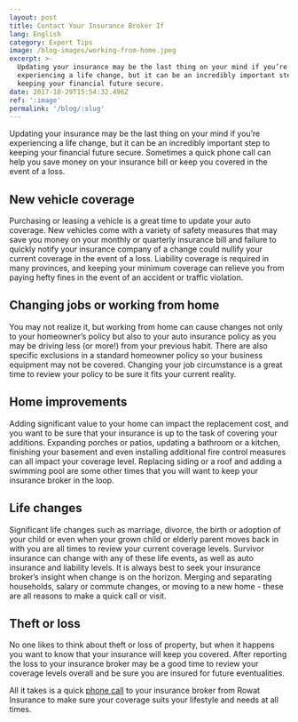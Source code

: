 ```yaml
---
layout: post
title: Contact Your Insurance Broker If
lang: English
category: Expert Tips
image: /blog-images/working-from-home.jpeg
excerpt: >-
  Updating your insurance may be the last thing on your mind if you’re
  experiencing a life change, but it can be an incredibly important step to
  keeping your financial future secure.
date: 2017-10-29T15:54:32.496Z
ref: ':image'
permalink: '/blog/:slug'
---
```

Updating your insurance may be the last thing on your mind if you’re experiencing a life change, but it can be an incredibly important step to keeping your financial future secure. Sometimes a quick phone call can help you save money on your insurance bill or keep you covered in the event of a loss.

## New vehicle coverage

Purchasing or leasing a vehicle is a great time to update your auto coverage. New vehicles come with a variety of safety measures that may save you money on your monthly or quarterly insurance bill and failure to quickly notify your insurance company of a change could nullify your current coverage in the event of a loss. Liability coverage is required in many provinces, and keeping your minimum coverage can relieve you from paying hefty fines in the event of an accident or traffic violation.

## Changing jobs or working from home

You may not realize it, but working from home can cause changes not only to your homeowner’s policy but also to your auto insurance policy as you may be driving less (or more!) from your previous habit. There are also specific exclusions in a standard homeowner policy so your business equipment may not be covered. Changing your job circumstance is a great time to review your policy to be sure it fits your current reality.

## Home improvements

Adding significant value to your home can impact the replacement cost, and you want to be sure that your insurance is up to the task of covering your additions. Expanding porches or patios, updating a bathroom or a kitchen, finishing your basement and even installing additional fire control measures can all impact your coverage level. Replacing siding or a roof and adding a swimming pool are some other times that you will want to keep your insurance broker in the loop.

## Life changes

Significant life changes such as marriage, divorce, the birth or adoption of your child or even when your grown child or elderly parent moves back in with you are all times to review your current coverage levels. Survivor insurance can change with any of these life events, as well as auto insurance and liability levels. It is always best to seek your insurance broker’s insight when change is on the horizon. Merging and separating households, salary or commute changes, or moving to a new home - these are all reasons to make a quick call or visit.

## Theft or loss

No one likes to think about theft or loss of property, but when it happens you want to know that your insurance will keep you covered. After reporting the loss to your insurance broker may be a good time to review your coverage levels overall and be sure you are insured for future eventualities.

All it takes is a quick [phone call](/contact-us) to your insurance broker from Rowat Insurance to make sure your coverage suits your lifestyle and needs at all times.
